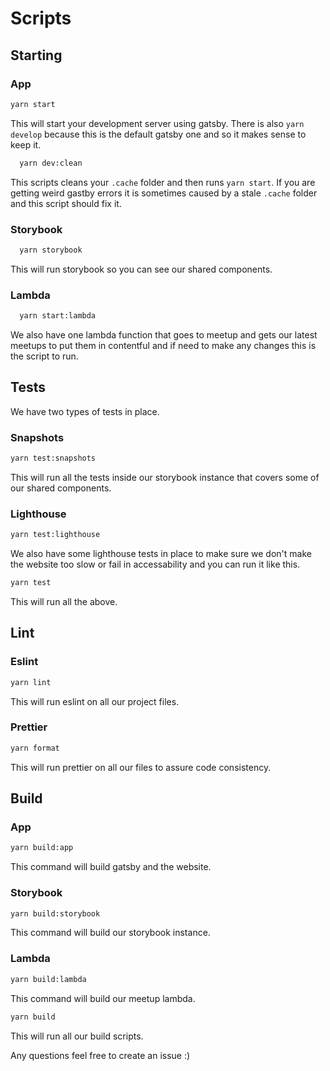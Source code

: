 # Scripts

## Starting

### App

```bash
yarn start
```

This will start your development server using gatsby. There is also `yarn develop` because this is the default gatsby one and so it makes sense to keep it.

```bash
  yarn dev:clean
```

This scripts cleans your `.cache` folder and then runs `yarn start`. If you are getting weird gastby errors it is sometimes caused by a stale `.cache` folder and this script should fix it.

### Storybook

```bash
  yarn storybook
```

This will run storybook so you can see our shared components.

### Lambda

```bash
  yarn start:lambda
```

We also have one lambda function that goes to meetup and gets our latest meetups to put them in contentful and if need to make any changes this is the script to run.

## Tests

We have two types of tests in place.

### Snapshots

```bash
yarn test:snapshots
```

This will run all the tests inside our storybook instance that covers some of our shared components.

### Lighthouse

```bash
yarn test:lighthouse
```

We also have some lighthouse tests in place to make sure we don't make the website too slow or fail in accessability and you can run it like this.

```bash
yarn test
```

This will run all the above.

## Lint

### Eslint

```bash
yarn lint
```

This will run eslint on all our project files.

### Prettier

```bash
yarn format
```

This will run prettier on all our files to assure code consistency.

## Build

### App

```bash
yarn build:app
```

This command will build gatsby and the website.

### Storybook

```bash
yarn build:storybook
```

This command will build our storybook instance.

### Lambda

```bash
yarn build:lambda
```

This command will build our meetup lambda.

```bash
yarn build
```

This will run all our build scripts.

Any questions feel free to create an issue :)
